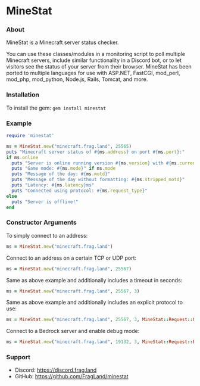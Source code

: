 MineStat
========

### About

MineStat is a Minecraft server status checker.

You can use these classes/modules in a monitoring script to poll multiple Minecraft servers, include similar functionality in a Discord bot, or to let
visitors see the status of your server from their browser. MineStat has been ported to multiple languages for use with ASP.NET, FastCGI, mod_perl,
mod_php, mod_python, Node.js, Rails, Tomcat, and more.

### Installation

To install the gem: `gem install minestat`

### Example

```ruby
require 'minestat'

ms = MineStat.new("minecraft.frag.land", 25565)
puts "Minecraft server status of #{ms.address} on port #{ms.port}:"
if ms.online
  puts "Server is online running version #{ms.version} with #{ms.current_players} out of #{ms.max_players} players."
  puts "Game mode: #{ms.mode}" if ms.mode
  puts "Message of the day: #{ms.motd}"
  puts "Message of the day without formatting: #{ms.stripped_motd}"
  puts "Latency: #{ms.latency}ms"
  puts "Connected using protocol: #{ms.request_type}"
else
  puts "Server is offline!"
end
```

### Constructor Arguments

To simply connect to an address:
```ruby
ms = MineStat.new("minecraft.frag.land")
```
Connect to an address on a certain TCP or UDP port:
```ruby
ms = MineStat.new("minecraft.frag.land", 25567)
```
Same as above example and additionally includes a timeout in seconds:
```ruby
ms = MineStat.new("minecraft.frag.land", 25567, 3)
```
Same as above example and additionally includes an explicit protocol to use:
```ruby
ms = MineStat.new("minecraft.frag.land", 25567, 3, MineStat::Request::QUERY)
```
Connect to a Bedrock server and enable debug mode:
```ruby
ms = MineStat.new("minecraft.frag.land", 19132, 3, MineStat::Request::BEDROCK, true)
```

### Support
* Discord: https://discord.frag.land
* GitHub: https://github.com/FragLand/minestat
